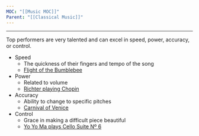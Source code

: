 ```yaml
---
MOC: "[[Music MOC]]"
Parent: "[[Classical Music]]"
---
```

--- 

Top performers are very talented and can excel in speed, power, accuracy, or control. 

* Speed
	* The quickness of their fingers and tempo of the song
	* [Flight of the Bumblebee](https://www.youtube.com/watch?v=8alxBofd_eQ&t=100s)
* Power
	* Related to volume
	* [Richter playing Chopin](https://www.youtube.com/watch?v=sRvNbAPZSOY)
* Accuracy
	* Ability to change to specific pitches
	* [Carnival of Venice](https://www.youtube.com/watch?v=0-jDld11jhw&t=1s)
* Control
	* Grace in making a difficult piece beautiful
	* [Yo Yo Ma plays Cello Suite Nº 6](https://www.youtube.com/watch?v=MX8L2b4_BzA)
